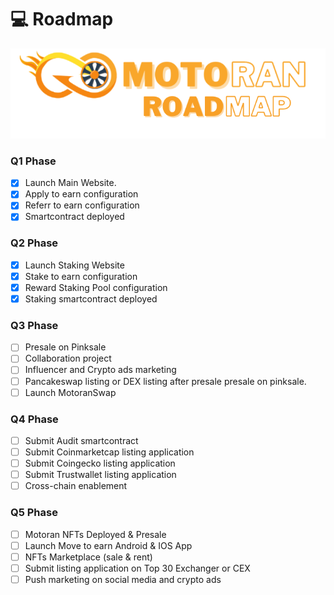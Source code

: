 # 💻 Roadmap

![](../.gitbook/assets/motoroadmap.png)

### Q1 Phase

* [x] Launch Main Website.
* [x] Apply to earn configuration
* [x] Referr to earn configuration
* [x] Smartcontract deployed

### Q2 Phase

* [x] Launch Staking Website
* [x] Stake to earn configuration
* [x] Reward Staking Pool configuration
* [x] Staking smartcontract deployed

### Q3 Phase

* [ ] Presale on Pinksale
* [ ] Collaboration project
* [ ] Influencer and Crypto ads marketing
* [ ] Pancakeswap listing or DEX listing after presale presale on pinksale.
* [ ] Launch MotoranSwap

### Q4 Phase

* [ ] Submit Audit smartcontract
* [ ] Submit Coinmarketcap listing application
* [ ] Submit Coingecko listing application
* [ ] Submit Trustwallet listing application
* [ ] Cross-chain enablement

### Q5 Phase

* [ ] Motoran NFTs Deployed & Presale
* [ ] Launch Move to earn Android & IOS App
* [ ] NFTs Marketplace (sale & rent)
* [ ] Submit listing application on Top 30 Exchanger or CEX
* [ ] Push marketing on social media and crypto ads
